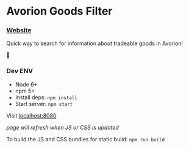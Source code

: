 # Avorion Goods Filter

### [Website](https://selfup.github.io/avorion/)

Quick way to search for information about tradeable goods in Avorion!

:rocket:

### Dev ENV

* Node 6+
* npm 5+
* Install deps: `npm install`
* Start server: `npm start`

Visit [localhost:8080](http://localhost:8080)

_page will refresh when JS or CSS is updated_

To build the JS and CSS bundles for static build: `npm run build`
